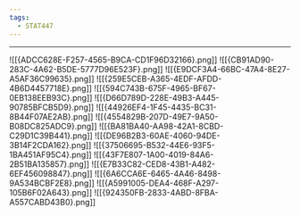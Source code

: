 ```yaml
---
tags:
  - STAT447
---
```

---
![[{ADCC628E-F257-4565-B9CA-CD1F96D32166}.png]]
![[{CB91AD90-283C-4A62-B5DE-5777D96E523F}.png]]
![[{E9DCF3A4-66BC-47A4-8E27-A5AF36C99635}.png]]
![[{259E5CEB-A365-4EDF-AFDD-4B6D4457718E}.png]]
![[{594C743B-675F-4965-BF67-0EB138EEB93C}.png]]
![[{D66D789D-228E-49B3-A445-90785BFCB5D9}.png]]
![[{44926EF4-1F45-4435-BC31-8B44F07AE2AB}.png]]
![[{4554829B-207D-49E7-9A50-B08DC825ADC9}.png]]
![[{BA81BA40-AA98-42A1-8CBD-C29D1C39B441}.png]]
![[{DE96B2B3-60AE-4060-94DE-3B14F2CDA162}.png]]
![[{37506695-B532-44E6-93F5-1BA451AF95C4}.png]]
![[{43F7E807-1A00-4019-84A6-2B51BA135857}.png]]
![[{E7B33C82-CED8-43B1-A482-6EF456098847}.png]]
![[{6A6CCA6E-6465-4A46-8498-9A534BCBF2E8}.png]]
![[{A5991005-DEA4-468F-A297-105B6F02A643}.png]]
![[{924350FB-2833-4ABD-8FBA-A557CABD43B0}.png]]
